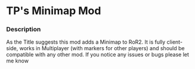 
# TP's Minimap Mod

### Description

As the Title suggests this mod adds a Minimap to RoR2.
It is fully client-side, works in Multiplayer (with markers for other players) and should be compatible with any other mod.
If you notice any issues or bugs please let me know

